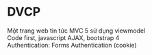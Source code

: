 # DVCP  
Một trang web tin tức MVC 5 sử dụng viewmodel  
Code first, javascript AJAX, bootstrap 4  
Authentication: Forms Authentication (cookie)  
